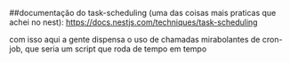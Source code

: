 ##documentação do task-scheduling (uma das coisas mais praticas que achei no nest): 
https://docs.nestjs.com/techniques/task-scheduling

com isso aqui a gente dispensa o uso de chamadas mirabolantes de cron-job, que seria um script que roda de tempo em tempo

